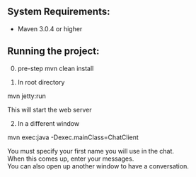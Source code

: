 System Requirements:
-------------------------
- Maven 3.0.4 or higher

Running the project:
-------------------------
0. pre-step
mvn clean install

1. In root directory

mvn jetty:run

This will start the web server

2. In a different window

mvn exec:java -Dexec.mainClass=ChatClient

You must specify your first name you will use in the chat.  
When this comes up, enter your messages.  
You can also open up another window to have a conversation.
